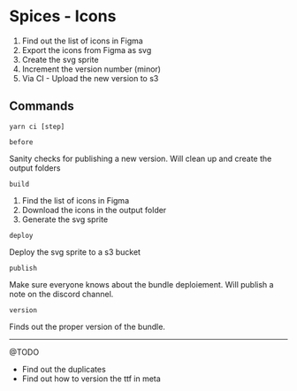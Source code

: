 # Spices - Icons

1. Find out the list of icons in Figma
2. Export the icons from Figma as svg
3. Create the svg sprite
4. Increment the version number (minor)
5. Via CI - Upload the new version to s3

## Commands

```shell
yarn ci [step]
```

`before` 

Sanity checks for publishing a new version.
Will clean up and create the output folders

`build` 

1. Find the list of icons in Figma
2. Download the icons in the output folder
3. Generate the svg sprite

`deploy` 

Deploy the svg sprite to a s3 bucket

`publish` 

Make sure everyone knows about the bundle deploiement.
Will publish a note on the discord channel. 

`version` 

Finds out the proper version of the bundle.


--------------------
@TODO

- Find out the duplicates
- Find out how to version the ttf in meta